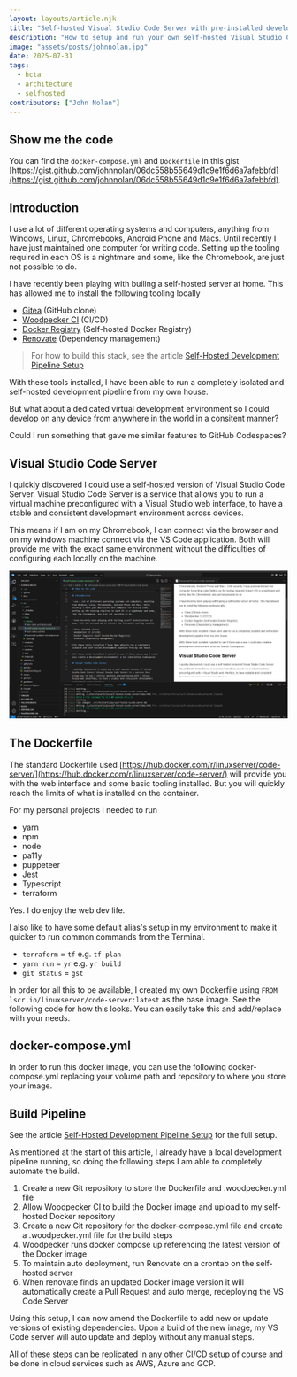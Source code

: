 ```yaml
---
layout: layouts/article.njk
title: "Self-hosted Visual Studio Code Server with pre-installed development tooling"
description: "How to setup and run your own self-hosted Visual Studio Code Server with pre-installed development tooling."
image: "assets/posts/johnnolan.jpg"
date: 2025-07-31
tags: 
  - hcta
  - architecture
  - selfhosted
contributors: ["John Nolan"]
---
```


## Show me the code

You can find the `docker-compose.yml` and `Dockerfile` in this gist [https://gist.github.com/johnnolan/06dc558b55649d1c9e1f6d6a7afebbfd](https://gist.github.com/johnnolan/06dc558b55649d1c9e1f6d6a7afebbfd).

## Introduction

I use a lot of different operating systems and computers, anything from Windows, Linux, Chromebooks, Android Phone and Macs. Until recently I have just maintained one computer for writing code. Setting up the tooling required in each OS is a nightmare and some, like the Chromebook, are just not possible to do.

I have recently been playing with builing a self-hosted server at home. This has allowed me to install the following tooling locally

* [Gitea](https://about.gitea.com/) (GitHub clone)
* [Woodpecker CI](https://woodpecker-ci.org/) (CI/CD)
* [Docker Registry](https://hub.docker.com/_/registry) (Self-hosted Docker Registry)
* [Renovate](https://hub.docker.com/r/renovate/renovate) (Dependency management)

> For how to build this stack, see the article [Self-Hosted Development Pipeline Setup](../self-hosted-development-pipeline/)
  
With these tools installed, I have been able to run a completely isolated and self-hosted development pipeline from my own house.

But what about a dedicated virtual development environment so I could develop on any device from anywhere in the world in a consitent manner?

Could I run something that gave me similar features to GitHub Codespaces?

## Visual Studio Code Server

I quickly discovered I could use a self-hosted version of Visual Studio Code Server. Visual Studio Code Server is a service that allows you to run a virtual machine preconfigured with a Visual Studio web interface, to have a stable and consistent development environment across devices.

This means if I am on my Chromebook, I can connect via the browser and on my windows machine connect via the VS Code application. Both will provide me with the exact same environment without the difficulties of configuring each locally on the machine.

[![Strategy](/assets/posts/selfhosted/vscodeserver.png)](/assets/posts/aselfhosted/vscodeserver.png)

## The Dockerfile

The standard Dockerfile used [https://hub.docker.com/r/linuxserver/code-server/](https://hub.docker.com/r/linuxserver/code-server/) will provide you with the web interface and some basic tooling installed. But you will quickly reach the limits of what is installed on the container.

For my personal projects I needed to run

- yarn
- npm
- node
- pa11y
- puppeteer
- Jest
- Typescript
- terraform

Yes. I do enjoy the web dev life.

I also like to have some default alias's setup in my environment to make it quicker to run common commands from the Terminal.

- `terraform` = `tf` e.g. `tf plan`
- `yarn run` = `yr` e.g. `yr build`
- `git status` = `gst`

In order for all this to be available, I created my own Dockerfile using `FROM lscr.io/linuxserver/code-server:latest` as the base image. See the following code for how this looks. You can easily take this and add/replace with your needs.

<script src="https://gist.github.com/johnnolan/06dc558b55649d1c9e1f6d6a7afebbfd.js?file=Dockerfile"></script>

## docker-compose.yml

In order to run this docker image, you can use the following docker-compose.yml replacing your volume path and repository to where you store your image.

<script src="https://gist.github.com/johnnolan/06dc558b55649d1c9e1f6d6a7afebbfd.js?file=docker-compose.yml"></script>

## Build Pipeline

See the article [Self-Hosted Development Pipeline Setup](../self-hosted-development-pipeline/) for the full setup.

As mentioned at the start of this article, I already have a local development pipeline running, so doing the following steps I am able to completely automate the build.

<script src="https://gist.github.com/johnnolan/06dc558b55649d1c9e1f6d6a7afebbfd.js?file=.woodpecker.yml"></script>

1. Create a new Git repository to store the Dockerfile and .woodpecker.yml file
2. Allow Woodpecker CI to build the Docker image and upload to my self-hosted Docker repository
3. Create a new Git repository for the docker-compose.yml file and create a .woodpecker.yml file for the build steps
4. Woodpecker runs docker compose up referencing the latest version of the Docker image
5. To maintain auto deployment, run Renovate on a crontab on the self-hosted server
6. When renovate finds an updated Docker image version it will automatically create a Pull Request and auto merge, redeploying the VS Code Server

Using this setup, I can now amend the Dockerfile to add new or update versions of existing dependencies. Upon a build of the new image, my VS Code server will auto update and deploy without any manual steps.

All of these steps can be replicated in any other CI/CD setup of course and be done in cloud services such as AWS, Azure and GCP.
